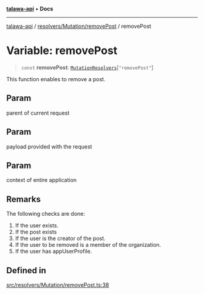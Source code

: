 [**talawa-api**](../../../../README.md) • **Docs**

***

[talawa-api](../../../../modules.md) / [resolvers/Mutation/removePost](../README.md) / removePost

# Variable: removePost

> `const` **removePost**: [`MutationResolvers`](../../../../types/generatedGraphQLTypes/type-aliases/MutationResolvers.md)\[`"removePost"`\]

This function enables to remove a post.

## Param

parent of current request

## Param

payload provided with the request

## Param

context of entire application

## Remarks

The following checks are done:
1. If the user exists.
2. If the post exists
3. If the user is the creator of the post.
4. If the user to be removed is a member of the organization.
5. If the user has appUserProfile.

## Defined in

[src/resolvers/Mutation/removePost.ts:38](https://github.com/PalisadoesFoundation/talawa-api/blob/6712e9940a5702665afc506fa9f6e9d7e1dc7991/src/resolvers/Mutation/removePost.ts#L38)
